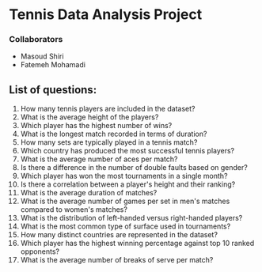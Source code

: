 # Tennis Data Analysis Project

### Collaborators
* Masoud Shiri
* Fatemeh Mohamadi

## List of questions:

1. How many tennis players are included in the dataset?
2. What is the average height of the players?
3. Which player has the highest number of wins?
4. What is the longest match recorded in terms of duration?
5. How many sets are typically played in a tennis match?
6. Which country has produced the most successful tennis players?
7. What is the average number of aces per match?
8. Is there a difference in the number of double faults based on gender?
9. Which player has won the most tournaments in a single month?
10. Is there a correlation between a player's height and their ranking?
11. What is the average duration of matches?
12. What is the average number of games per set in men's matches compared to women's matches?
13. What is the distribution of left-handed versus right-handed players?
14. What is the most common type of surface used in tournaments?
15. How many distinct countries are represented in the dataset?
16. Which player has the highest winning percentage against top 10 ranked opponents?
17. What is the average number of breaks of serve per match?
